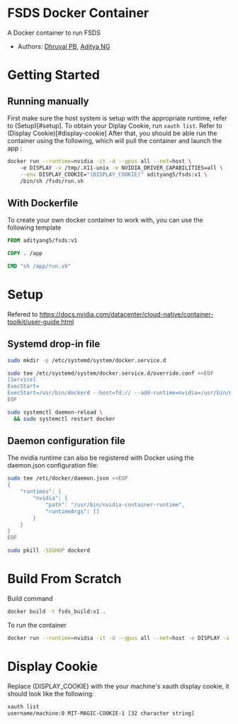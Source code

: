 # FSDS Docker Container

A Docker container to run FSDS

- Authors: [Dhruval PB](http://github.com/Dhruval360), [Aditya NG](http://github.com/AdityaNG)

# Getting Started

## Running manually

First make sure the host system is setup with the appropriate runtime, refer to (Setup)[#setup].
To obtain your Diplay Cookie, run `xauth list`. Refer to (Display Cookie)[#display-cookie]
After that, you should be able run the container using the following, which will pull the container and launch the app :

```bash
docker run --runtime=nvidia -it -d --gpus all --net=host \ 
	-e DISPLAY -v /tmp/.X11-unix -e NVIDIA_DRIVER_CAPABILITIES=all \
	--env DISPLAY_COOKIE="(DISPLAY_COOKIE)" adityang5/fsds:v1 \ 
	/bin/sh /fsds/run.sh
```

## With Dockerfile

To create your own docker container to work with, you can use the following template
```Dockerfile
FROM adityang5/fsds:v1

COPY . /app

CMD "sh /app/run.sh"
```

# Setup

Refered to https://docs.nvidia.com/datacenter/cloud-native/container-toolkit/user-guide.html

## Systemd drop-in file

```bash
sudo mkdir -p /etc/systemd/system/docker.service.d

sudo tee /etc/systemd/system/docker.service.d/override.conf <<EOF
[Service]
ExecStart=
ExecStart=/usr/bin/dockerd --host=fd:// --add-runtime=nvidia=/usr/bin/nvidia-container-runtime
EOF

sudo systemctl daemon-reload \
  && sudo systemctl restart docker
```

## Daemon configuration file

The nvidia runtime can also be registered with Docker using the daemon.json configuration file:

```bash
sudo tee /etc/docker/daemon.json <<EOF
{
    "runtimes": {
        "nvidia": {
            "path": "/usr/bin/nvidia-container-runtime",
            "runtimeArgs": []
        }
    }
}
EOF

sudo pkill -SIGHUP dockerd
```


# Build From Scratch  

Build command 

```bash
docker build -t fsds_build:v1 .
```

To run the container

```bash
docker run --runtime=nvidia -it -d --gpus all --net=host -e DISPLAY -v /tmp/.X11-unix -e NVIDIA_DRIVER_CAPABILITIES=all --env DISPLAY_COOKIE="(DISPLAY_COOKIE)" fsds_build:v1 /bin/sh /fsds/run.sh
```

# Display Cookie

Replace (DISPLAY_COOKIE) with the your machine's xauth display cookie, it should look like the following: 
```bash
xauth list
username/machine:0 MIT-MAGIC-COOKIE-1 [32 character string]
```


